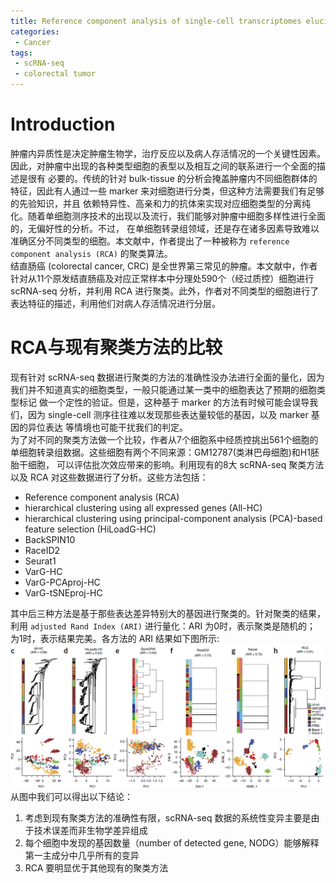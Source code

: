```yaml
---
title: Reference component analysis of single-cell transcriptomes elucidates cellular heterogeneity in human colorectal tumors
categories:
 - Cancer
tags:
 - scRNA-seq
 - colorectal tumor
---
```


# Introduction
肿瘤内异质性是决定肿瘤生物学，治疗反应以及病人存活情况的一个关键性因素。因此，对肿瘤中出现的各种类型细胞的表型以及相互之间的联系进行一个全面的描述是很有
必要的。传统的针对 bulk-tissue 的分析会掩盖肿瘤内不同细胞群体的特征，因此有人通过一些 marker 来对细胞进行分类，但这种方法需要我们有足够的先验知识，并且
依赖特异性、高亲和力的抗体来实现对应细胞类型的分离纯化。随着单细胞测序技术的出现以及流行，我们能够对肿瘤中细胞多样性进行全面的，无偏好性的分析。不过，
在单细胞转录组领域，还是存在诸多因素导致难以准确区分不同类型的细胞。本文献中，作者提出了一种被称为 `reference component analysis (RCA)` 的聚类算法。  
结直肠癌 (colorectal cancer, CRC) 是全世界第三常见的肿瘤。本文献中，作者针对从11个原发结直肠癌及对应正常样本中分理处590个（经过质控）细胞进行 
scRNA-seq 分析，并利用 RCA 进行聚类。此外，作者对不同类型的细胞进行了表达特征的描述，利用他们对病人存活情况进行分层。  
  
# RCA与现有聚类方法的比较  
现有针对 scRNA-seq 数据进行聚类的方法的准确性没办法进行全面的量化，因为我们并不知道真实的细胞类型，一般只能通过某一类中的细胞表达了预期的细胞类型标记
做一个定性的验证。但是，这种基于 marker 的方法有时候可能会误导我们，因为 single-cell 测序往往难以发现那些表达量较低的基因，以及 marker 基因的异位表达
等情境也可能干扰我们的判定。  
为了对不同的聚类方法做一个比较，作者从7个细胞系中经质控挑出561个细胞的单细胞转录组数据。这些细胞有两个不同来源：GM12787(类淋巴母细胞)和H1胚胎干细胞，
可以评估批次效应带来的影响。利用现有的8大 scRNA-seq 聚类方法以及 RCA 对这些数据进行了分析。这些方法包括：  
* Reference component analysis (RCA)  
* hierarchical clustering using all expressed genes (All-HC)  
* hierarchical clustering using principal-component analysis (PCA)-based feature selection (HiLoadG-HC)  
* BackSPIN10  
* RaceID2  
* Seurat1  
* VarG-HC  
* VarG-PCAproj-HC  
* VarG-tSNEproj-HC  
  
其中后三种方法是基于那些表达差异特别大的基因进行聚类的。针对聚类的结果，利用 `adjusted Rand Index (ARI)` 进行量化：ARI 为0时，表示聚类是随机的；
为1时，表示结果完美。各方法的 ARI 结果如下图所示:  
![RCA_ARI](../images/RCA_ARI.png)  
从图中我们可以得出以下结论：  
1. 考虑到现有聚类方法的准确性有限，scRNA-seq 数据的系统性变异主要是由于技术误差而非生物学差异组成  
2. 每个细胞中发现的基因数量（number of detected gene, NODG）能够解释第一主成分中几乎所有的变异  
3. RCA 要明显优于其他现有的聚类方法  
